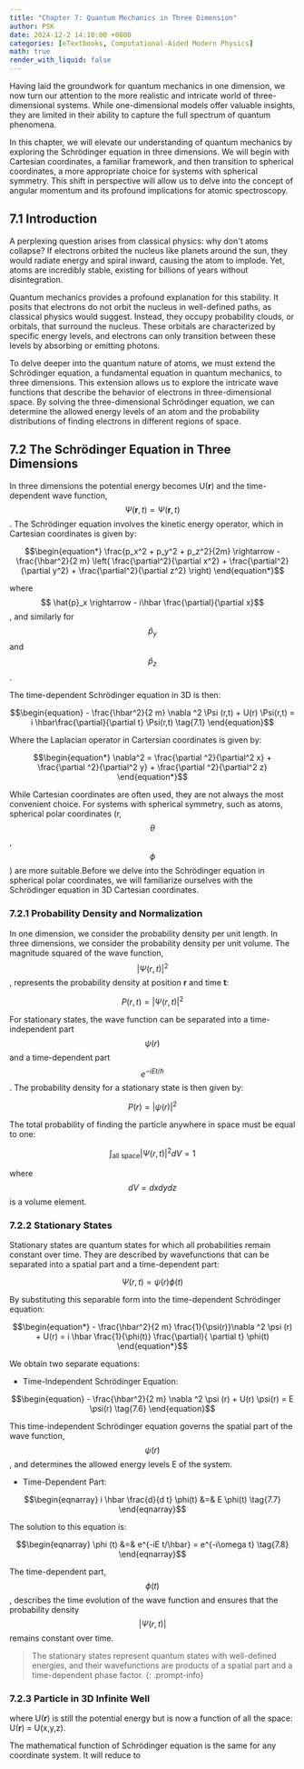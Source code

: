 ```yaml
---
title: "Chapter 7: Quantum Mechanics in Three Dimension"
author: PSK
date: 2024-12-2 14:10:00 +0800
categories: [eTextbooks, Computational-Aided Modern Physics]
math: true
render_with_liquid: false
---
```


Having laid the groundwork for quantum mechanics in one dimension, we now turn our attention to the more realistic and intricate world of three-dimensional systems. While one-dimensional models offer valuable insights, they are limited in their ability to capture the full spectrum of quantum phenomena.

In this chapter, we will elevate our understanding of quantum mechanics by exploring the Schrödinger equation in three dimensions. We will begin with Cartesian coordinates, a familiar framework, and then transition to spherical coordinates, a more appropriate choice for systems with spherical symmetry. This shift in perspective will allow us to delve into the concept of angular momentum and its profound implications for atomic spectroscopy.

## 7.1 Introduction
A perplexing question arises from classical physics: why don't atoms collapse? If electrons orbited the nucleus like planets around the sun, they would radiate energy and spiral inward, causing the atom to implode. Yet, atoms are incredibly stable, existing for billions of years without disintegration.

Quantum mechanics provides a profound explanation for this stability. It posits that electrons do not orbit the nucleus in well-defined paths, as classical physics would suggest. Instead, they occupy probability clouds, or orbitals, that surround the nucleus. These orbitals are characterized by specific energy levels, and electrons can only transition between these levels by absorbing or emitting photons.

To delve deeper into the quantum nature of atoms, we must extend the Schrödinger equation, a fundamental equation in quantum mechanics, to three dimensions. This extension allows us to explore the intricate wave functions that describe the behavior of electrons in three-dimensional space. By solving the three-dimensional Schrödinger equation, we can determine the allowed energy levels of an atom and the probability distributions of finding electrons in different regions of space.

## 7.2 The Schrödinger Equation in Three Dimensions
In three dimensions the potential energy becomes U(**r**) and the time-dependent wave function, $$\Psi(\textbf{r},t) = \Psi(\textbf{r},t)$$. The Schrödinger equation involves the kinetic energy operator, which in Cartesian coordinates is given by: 

$$\begin{equation*}
   	\frac{p_x^2 + p_y^2 + p_z^2}{2m} \rightarrow -\frac{\hbar^2}{2 m} \left( \frac{\partial^2}{\partial x^2}  + \frac{\partial^2}{\partial y^2}  + \frac{\partial^2}{\partial z^2} \right)
\end{equation*}$$

where  $$ \hat{p}_x \rightarrow  - i\hbar  \frac{\partial}{\partial x}$$, and similarly for $$ \hat{p}_y$$ and $$\hat{p}_z$$. 
  
The time-dependent Schrödinger equation in 3D is then:
  
$$\begin{equation}
    - \frac{\hbar^2}{2 m} \nabla ^2 \Psi (r,t) + U(r) \Psi(r,t) =  i \hbar\frac{\partial}{\partial t} \Psi(r,t)
    \tag{7.1}
\end{equation}$$

Where the Laplacian operator in Cartersian coordinates is given by:

 $$\begin{equation*}
	 \nabla^2 = \frac{\partial ^2}{\partial^2 x} +  \frac{\partial ^2}{\partial^2 y} +  \frac{\partial ^2}{\partial^2 z}
 \end{equation*}$$

While Cartesian coordinates are often used, they are not always the most convenient choice. For systems with spherical symmetry, such as atoms, spherical polar coordinates (r,$$\theta$$,$$\phi$$) are more suitable.Before we delve into the Schrödinger equation in spherical polar coordinates, we will familiarize ourselves with the Schrödinger equation in 3D Cartesian coordinates.

### 7.2.1 Probability Density and Normalization
In one dimension, we consider the probability density per unit length. In three dimensions, we consider the probability density per unit volume. The magnitude squared of the wave function, $$\vert \Psi(r,t) \vert^2 $$,  represents the probability density at position **r** and time **t**: 

$$\begin{equation*}
    P(r,t) = \left|\Psi(r,t)\right|^2
    \tag{7.2}
\end{equation*}$$

For stationary states, the wave function can be separated into a time-independent part $$\psi(r)$$ and a time-dependent part $$e^{-iEt/\hbar}$$. The probability density for a stationary state is then given by:


$$\begin{equation*}
    P(r) = \left|\psi(r)\right|^2
    \tag{7.3}
\end{equation*}$$

The total probability of finding the particle anywhere in space must be equal to one:

$$\begin{equation}
	\int_{\text{all space}}  \left|\Psi(r,t)\right|^2 dV = 1 
    \tag{7.4}
\end{equation}$$

where $$ d V = d x  dy  dz$$ is a volume element. 

### 7.2.2 Stationary States
Stationary states are quantum states for which all probabilities remain constant over time. They are described by wavefunctions that can be separated into a spatial part and a time-dependent part:

$$\begin{equation*}
	\Psi(r,t) = \psi(r) \phi(t) 
    \tag{7.5}
\end{equation*}$$

By substituting this separable form into the time-dependent Schrödinger equation:

$$\begin{equation*}
    - \frac{\hbar^2}{2 m} \frac{1}{\psi(r)}\nabla ^2 \psi (r) + U(r) = i \hbar \frac{1}{\phi(t)} \frac{\partial}{ \partial t} \phi(t)
\end{equation*}$$

We obtain two separate equations:
* Time-Independent Schrödinger Equation:

$$\begin{equation}
    - \frac{\hbar^2}{2 m} \nabla ^2 \psi (r) + U(r) \psi(r) = E \psi(r) 
    \tag{7.6}
\end{equation}$$

This time-independent Schrödinger equation governs the spatial part of the wave function, $$\psi(r)$$, and determines the allowed energy levels E of the system. 

* Time-Dependent Part: 

$$\begin{eqnarray}
    i \hbar \frac{d}{d t} \phi(t) &=& E \phi(t) 
    \tag{7.7}
\end{eqnarray}$$

The solution to this equation is: 

$$\begin{eqnarray}
    \phi (t) &=& e^{-iE t/\hbar} = e^{-i\omega t}
    \tag{7.8}
\end{eqnarray}$$

The time-dependent part, $$\phi(t)$$, describes the time evolution of the wave function and ensures that the probability density $$\vert \Psi(r,t)\vert$$ remains constant over time.

> The stationary states represent quantum states with well-defined energies, and their wavefunctions are products of a spatial part and a time-dependent phase factor.
{: .prompt-info}

### 7.2.3 Particle in 3D  Infinite Well

 where U(**r**) is still the potential energy  but is now a function of all the space: U(**r**) = U(x,y,z).
 
The mathematical function of Schrödinger  equation is the same for any coordinate system.  It will reduce to
